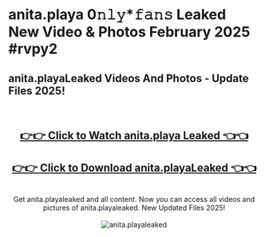 # anita.playa 0𝚗𝚕𝚢*𝚏𝚊𝚗𝚜 Leaked New Video & Photos February 2025 #rvpy2

<h2>anita.playaLeaked Videos And Photos - Update Files 2025!</h2>
<br>
<div align="center">
<h2><a href="https://mediaupload.pro?title=anita.playa&ref=11F" rel="nofollow">👉👉 Click to Watch anita.playa Leaked 👈👈</a></h2>
<h2><a href="https://mediaupload.pro?title=anita.playa&ref=11F" rel="nofollow">👉👉 Click to Download anita.playaLeaked 👈👈</a></h2>
<br>
Get anita.playaleaked and all content. Now you can access all videos and pictures of anita.playaleaked. New Updated Files 2025!
<br>
<br>
<a href="https://mediaupload.pro?title=anita.playa&ref=11F" rel="nofollow" data-target="animated-image.originalLink"><img src="https://i.ibb.co/Gkj2r4b/banner.png" alt="anita.playaleaked" style="max-width: 100%; display: inline-block;" data-target="animated-image.originalImage"></a>
</div>
<br>


